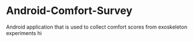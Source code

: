 # Android-Comfort-Survey
Android application that is used to collect comfort scores from exoskeleton experiments
hi
